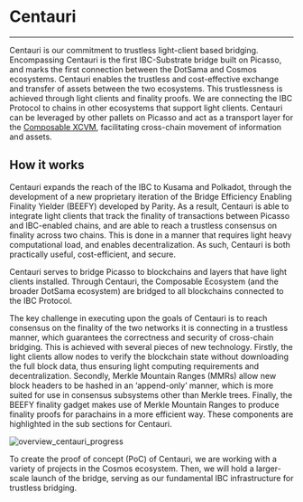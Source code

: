 # Centauri

---

Centauri is our commitment to trustless light-client based bridging. Encompassing Centauri is the first IBC-Substrate 
bridge built on Picasso, and marks the first connection between the DotSama and Cosmos ecosystems. 
Centauri enables the trustless and cost-effective exchange and transfer of assets between the two ecosystems. 
This trustlessness is achieved through light clients and finality proofs. We are connecting the IBC Protocol to chains 
in other ecosystems that support light clients. Centauri can be leveraged by other pallets on Picasso and act as a 
transport layer for the [Composable XCVM](./cross-chain-virtual-machine.md), facilitating cross-chain movement of 
information and assets.


## How it works

Centauri expands the reach of the IBC to Kusama and Polkadot, through the development of a new proprietary 
iteration of the Bridge Efficiency Enabling Finality Yielder (BEEFY) developed by Parity. 
As a result, Centauri is able to integrate light clients that track the finality of transactions between 
Picasso and IBC-enabled chains, and are able to reach a trustless consensus on finality across two chains. 
This is done in a manner that requires light heavy computational load, and enables decentralization. 
As such, Centauri is both practically useful, cost-efficient, and secure.

Centauri serves to bridge Picasso to blockchains and layers that have light clients installed. 
Through Centauri, the Composable Ecosystem (and the broader DotSama ecosystem) 
are bridged to all blockchains connected to the IBC Protocol.

The key challenge in executing upon the goals of Centauri is to reach consensus on the finality of the two networks 
it is connecting in a trustless manner, which guarantees the correctness and security of cross-chain bridging. 
This is achieved with several pieces of new technology. Firstly, the light clients allow nodes to verify the blockchain 
state without downloading the full block data, thus ensuring light computing requirements and decentralization. 
Secondly, Merkle Mountain Ranges (MMRs) allow new block headers to be hashed in an ‘append-only’ manner, 
which is more suited for use in consensus subsystems other than Merkle trees. Finally, the BEEFY finality gadget makes 
use of Merkle Mountain Ranges to produce finality proofs for parachains in a more efficient way. 
These components are highlighted in the sub sections for Centauri.


![overview_centauri_progress](/img/products/centauri/overview-centauri-progress.png)


To create the proof of concept (PoC) of Centauri, we are working with a variety of projects in the Cosmos ecosystem. 
Then, we will hold a larger-scale launch of the bridge, serving as our fundamental IBC infrastructure for trustless 
bridging.
